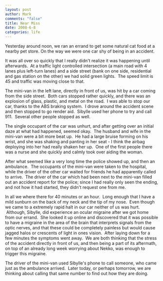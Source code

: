 ```yaml
--- 
layout: post
author: Mark
comments: "false"
title: Near Miss
date: 2008-6-8
categories: life
---
```

Yesterday around noon, we ran an errand to get some natural cat food at a nearby pet store. On the way we were one car shy of being in an accident.

It was all over so quickly that I really didn't realize it was happening until afterwards.  At a traffic light controlled intersection (a main road with 4 lanes plus left-turn lanes) and a side street (bank on one side, residential and gas station on the other) we had solid green lights.  The speed limit is 45 and traffic was moving close to that. 

The mini-van in the left lane, directly in front of us, was hit by a car coming from the side street.  Both cars stopped rather quickly, and there was an explosion of glass, plastic, and metal on the road.  I was able to stop our car, thanks to the ABS braking system.  I drove around the accident scene and then stopped to go render aid.  Sibylle used her phone to try and call 911.  Several other people stopped as well.

The single occupant of the car was unhurt, and after getting over an initial daze at what had happened, seemed okay.  The husband and wife in the mini-van were a bit more beat up.  He had a large bruise forming on his wrist, and she was shaking and panting in her seat - I think the airbag deploying into her had really shaken her up.  One of the first people there was a nurse and she quickly and calmly took over aiding the woman.

After what seemed like a very long time the police showed up, and then an ambulance.  The occupants of the mini-van were taken to the hospital, while the driver of the other car waited for friends he had apparently called to arrive.  The driver of the car which had been next to the mini-van filled out an accident report for the police; since I had really only seen the ending, and not how it had started, they didn't request one from me.

In all we where there for 40 minutes or an hour.  Long enough that I have a mild sunburn on the back of my neck and the tip of my nose.  Even though we came to a extremely rapid halt in our car neither of us was hurt.  Although, Sibylle, did experience an ocular migraine after we got home from our errand.  She looked it up online and discovered that it was possible to have a migraine in the area of the brain that interprets signals from the optic nerves, and that these could be completely painless but would cause jagged halos or crescents of light in ones vision.  After laying down for a few minutes the symptoms went away.  We are both thinking that the stress of the accident directly in front of us, and then being a part of its aftermath, on top of an already long week worrying about Nekko, was enough to trigger this migraine.

The driver of the mini-van used Sibylle's phone to call someone, who came just as the ambulance arrived.  Later today, or perhaps tomorrow, we are thinking about calling that same number to find out how they are doing.
